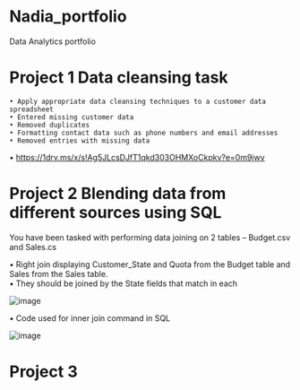 # Nadia_portfolio
Data Analytics portfolio
# Project 1 Data cleansing task
	• Apply appropriate data cleansing techniques to a customer data spreadsheet
	• Entered missing customer data 
	• Removed duplicates 
	• Formatting contact data such as phone numbers and email addresses
	• Removed entries with missing data
 • https://1drv.ms/x/s!Ag5JLcsDJfT1qkd303OHMXoCkpkv?e=0m9jwv

 # Project 2 Blending data from different sources using SQL
 You have been tasked with performing data joining on 2 tables – Budget.csv and Sales.cs
 
 • Right join displaying Customer_State and Quota from the Budget table and Sales from the Sales table.  
 • They should be joined by the State fields that match in each
 
 ![image](https://github.com/user-attachments/assets/1b848aa5-ee09-4ae0-ac1f-1c3d996ba2f0)
 
 • Code used for inner join command in SQL


![image](https://github.com/user-attachments/assets/2a049fa5-73f0-4895-b35a-89b5326e4a21)

# Project 3
